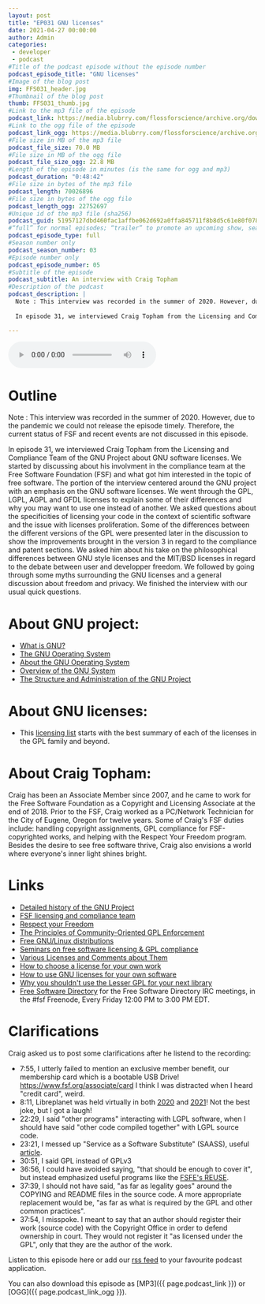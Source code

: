 ```yaml
---
layout: post
title: "EP031 GNU licenses"
date: 2021-04-27 00:00:00
author: Admin
categories: 
 - developer
 - podcast
#Title of the podcast episode without the episode number
podcast_episode_title: "GNU licenses"
#Image of the blog post
img: FFS031_header.jpg
#Thumbnail of the blog post
thumb: FFS031_thumb.jpg
#Link to the mp3 file of the episode
podcast_link: https://media.blubrry.com/flossforscience/archive.org/download/ffs-ep-031-gnu-licenses/FFS_EP031_GNU_Licenses.mp3
#Link to the ogg file of the episode
podcast_link_ogg: https://media.blubrry.com/flossforscience/archive.org/download/ffs-ep-031-gnu-licenses/FFS_EP031_GNU_Licenses.ogg
#File size in MB of the mp3 file
podcast_file_size: 70.0 MB
#File size in MB of the ogg file
podcast_file_size_ogg: 22.8 MB
#Length of the episode in minutes (is the same for ogg and mp3)
podcast_duration: "0:48:42"
#File size in bytes of the mp3 file
podcast_length: 70026896
#File size in bytes of the ogg file
podcast_length_ogg: 22752697
#Unique id of the mp3 file (sha256)
podcast_guid: 51957127dbd460fac1affbe062d692a0ffa845711f8b8d5c61e80f078f6b5826
#“full” for normal episodes; “trailer” to promote an upcoming show, season, or episode; or “bonus” for extra content related to a show, season, or episode.
podcast_episode_type: full
#Season number only
podcast_season_number: 03
#Episode number only
podcast_episode_number: 05
#Subtitle of the episode 
podcast_subtitle: An interview with Craig Topham
#Description of the podcast
podcast_description: |
  Note : This interview was recorded in the summer of 2020. However, due to the pandemic we could not release the episode timely. Therefore, the current status of FSF and recent events are not discussed in this episode.
  
  In episode 31, we interviewed Craig Topham from the Licensing and Compliance Team of the GNU Project about GNU software licenses. We started by discussing about his involvment in the compliance team at the Free Software Foundation (FSF) and what got him interested in the topic of free software. The portion of the interview centered around the GNU project with an emphasis on the GNU software licenses. We went through the GPL, LGPL, AGPL and GFDL licenses to explain some of their differences and why you may want to use one instead of another. We asked questions about the specificities of licensing your code in the context of scientific software and the issue with licenses proliferation. Some of the differences between the different versions of the GPL were presented later in the discussion to show the improvements brought in the version 3 in regard to the compliance and patent sections. We asked him about his take on the philosophical differences between GNU style licenses and the MIT/BSD licenses in regard to the debate between user and developper freedom. We followed by going through some myths surrounding the GNU licenses and a general discussion about freedom and privacy. We finished the interview with our usual quick questions. 

---
```


<audio controls>
  <source src="{{ page.podcast_link_ogg }}" type="audio/ogg">
  <source src="{{ page.podcast_link }}" type="audio/mpeg">
Your browser does not support the audio element.
</audio>

# Outline

Note : This interview was recorded in the summer of 2020. However, due to the pandemic we could not release the episode timely. Therefore, the current status of FSF and recent events are not discussed in this episode.

In episode 31, we interviewed Craig Topham from the Licensing and Compliance Team of the GNU Project about GNU software licenses. We started by discussing about his involvment in the compliance team at the Free Software Foundation (FSF) and what got him interested in the topic of free software. The portion of the interview centered around the GNU project with an emphasis on the GNU software licenses. We went through the GPL, LGPL, AGPL and GFDL licenses to explain some of their differences and why you may want to use one instead of another. We asked questions about the specificities of licensing your code in the context of scientific software and the issue with licenses proliferation. Some of the differences between the different versions of the GPL were presented later in the discussion to show the improvements brought in the version 3 in regard to the compliance and patent sections. We asked him about his take on the philosophical differences between GNU style licenses and the MIT/BSD licenses in regard to the debate between user and developper freedom. We followed by going through some myths surrounding the GNU licenses and a general discussion about freedom and privacy. We finished the interview with our usual quick questions. 

# About GNU project:

* [What is GNU?](https://www.gnu.org/)
* [The GNU Operating System](https://www.gnu.org/gnu/gnu.html)
* [About the GNU Operating System](https://www.gnu.org/gnu/about-gnu.html)
* [Overview of the GNU System](https://www.gnu.org/gnu/gnu-history.html)
* [The Structure and Administration of the GNU Project](https://www.gnu.org/gnu/gnu-structure.html)


# About GNU licenses:

* This [licensing list]( https://www.gnu.org/licenses/license-list.html) starts with the best summary of each of the licenses in the GPL family and beyond.


# About Craig Topham:

Craig has been an Associate Member since 2007, and he came to work for the Free Software Foundation as a Copyright and Licensing Associate at the end of 2018. Prior to the FSF, Craig worked as a PC/Network Technician for the City of Eugene, Oregon for twelve years. Some of Craig's FSF duties include: handling copyright assignments, GPL compliance for FSF-copyrighted works, and helping with the Respect Your Freedom program. Besides the desire to see free software thrive, Craig also envisions a world where everyone's inner light shines bright.

# Links

* [Detailed history of the GNU Project](https://www.gnu.org/gnu/thegnuproject.html)
* [FSF licensing and compliance team](https://www.fsf.org/licensing/)
* [Respect your Freedom](https://ryf.fsf.org)
* [The Principles of Community-Oriented GPL Enforcement](https://www.fsf.org/licensing/enforcement-principles)
* [Free GNU/Linux distributions](https://www.gnu.org/distros/free-distros.html)
* [Seminars on free software licensing & GPL compliance](https://www.fsf.org/licensing/seminars/)
* [Various Licenses and Comments about Them](https://www.gnu.org/licenses/license-list.html)
* [How to choose a license for your own work](https://www.gnu.org/licenses/license-recommendations.html)
* [How to use GNU licenses for your own software](https://www.gnu.org/licenses/gpl-howto.html)
* [Why you shouldn't use the Lesser GPL for your next library](https://www.gnu.org/licenses/why-not-lgpl.html)
* [Free Software Directory](https://directory.fsf.org) for the Free Software Directory IRC meetings, in the #fsf Freenode, Every Friday 12:00 PM to 3:00 PM EDT.

# Clarifications

Craig asked us to post some clarifications after he listend to the recording:

* 7:55, I utterly failed to mention an exclusive member benefit, our membership card which is a bootable USB Drive! <https://www.fsf.org/associate/card> I think I was distracted when I heard "credit card", weird.
* 8:11, Libreplanet was held virtually in both [2020](https://libreplanet.org/2021/) and [2021](https://libreplanet.org/2021/)! Not the best joke, but I got a laugh! 
* 22:29, I said "other programs" interacting with LGPL software, when I should have said "other code compiled together" with LGPL source code.
* 23:21, I messed up "Service as a Software Substitute" (SAASS), useful [article](https://www.gnu.org/philosophy/who-does-that-server-really-serve.en.html).
* 30:51, I said GPL instead of GPLv3
* 36:56, I could have avoided saying, "that should be enough to cover it", but instead emphasized useful programs like the [FSFE's REUSE](https://reuse.software/).
* 37:39, I should not have said, "as far as legality goes" around the COPYING and README files in the source code. A more appropriate replacement would be, "as far as what is required by the GPL and other common practices".
* 37:54, I misspoke. I meant to say that an author should register their work (source code) with the Copyright Office in order to defend ownership in court. They would not register it "as licensed under the GPL", only that they are the author of the work.

Listen to this episode here or add our [rss feed](https://flossforscience.com/feed.xml) to your favourite podcast application. 

You can also download this episode as [MP3]({{ page.podcast_link }}) or [OGG]({{ page.podcast_link_ogg }}). 
